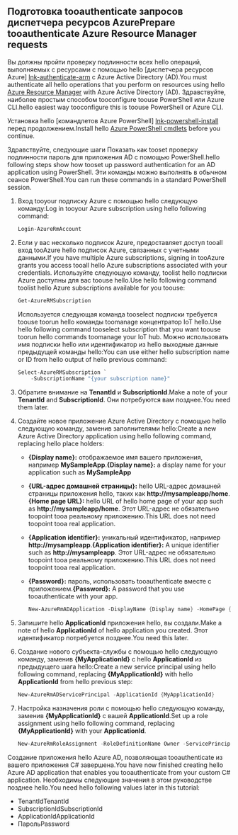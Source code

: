 ## <a name="prepare-tooauthenticate-azure-resource-manager-requests"></a><span data-ttu-id="87fd5-101">Подготовка tooauthenticate запросов диспетчера ресурсов Azure</span><span class="sxs-lookup"><span data-stu-id="87fd5-101">Prepare tooauthenticate Azure Resource Manager requests</span></span>
<span data-ttu-id="87fd5-102">Вы должны пройти проверку подлинности всех hello операций, выполняемых с ресурсами с помощью hello [диспетчера ресурсов Azure] [ lnk-authenticate-arm] с Azure Active Directory (AD).</span><span class="sxs-lookup"><span data-stu-id="87fd5-102">You must authenticate all hello operations that you perform on resources using hello [Azure Resource Manager][lnk-authenticate-arm] with Azure Active Directory (AD).</span></span> <span data-ttu-id="87fd5-103">Здравствуйте, наиболее простым способом tooconfigure toouse PowerShell или Azure CLI.</span><span class="sxs-lookup"><span data-stu-id="87fd5-103">hello easiest way tooconfigure this is toouse PowerShell or Azure CLI.</span></span>

<span data-ttu-id="87fd5-104">Установка hello [командлетов Azure PowerShell] [ lnk-powershell-install] перед продолжением.</span><span class="sxs-lookup"><span data-stu-id="87fd5-104">Install hello [Azure PowerShell cmdlets][lnk-powershell-install] before you continue.</span></span>

<span data-ttu-id="87fd5-105">Здравствуйте, следующие шаги Показать как tooset проверку подлинности пароль для приложения AD с помощью PowerShell.</span><span class="sxs-lookup"><span data-stu-id="87fd5-105">hello following steps show how tooset up password authentication for an AD application using PowerShell.</span></span> <span data-ttu-id="87fd5-106">Эти команды можно выполнять в обычном сеансе PowerShell.</span><span class="sxs-lookup"><span data-stu-id="87fd5-106">You can run these commands in a standard PowerShell session.</span></span>

1. <span data-ttu-id="87fd5-107">Вход tooyour подписку Azure с помощью hello следующую команду:</span><span class="sxs-lookup"><span data-stu-id="87fd5-107">Log in tooyour Azure subscription using hello following command:</span></span>

    ```powershell
    Login-AzureRmAccount
    ```

1. <span data-ttu-id="87fd5-108">Если у вас несколько подписок Azure, предоставляет доступ tooall вход tooAzure hello подписок Azure, связанных с учетными данными.</span><span class="sxs-lookup"><span data-stu-id="87fd5-108">If you have multiple Azure subscriptions, signing in tooAzure grants you access tooall hello Azure subscriptions associated with your credentials.</span></span> <span data-ttu-id="87fd5-109">Используйте следующую команду, toolist hello подписки Azure доступны для вас toouse hello.</span><span class="sxs-lookup"><span data-stu-id="87fd5-109">Use hello following command toolist hello Azure subscriptions available for you toouse:</span></span>

    ```powershell
    Get-AzureRMSubscription
    ```

    <span data-ttu-id="87fd5-110">Используется следующая команда tooselect подписки требуется toouse toorun hello команды toomanage концентратор IoT hello.</span><span class="sxs-lookup"><span data-stu-id="87fd5-110">Use hello following command tooselect subscription that you want toouse toorun hello commands toomanage your IoT hub.</span></span> <span data-ttu-id="87fd5-111">Можно использовать имя подписки hello или идентификатор из hello выходные данные предыдущей команды hello:</span><span class="sxs-lookup"><span data-stu-id="87fd5-111">You can use either hello subscription name or ID from hello output of hello previous command:</span></span>

    ```powershell
    Select-AzureRMSubscription `
        -SubscriptionName "{your subscription name}"
    ```

2. <span data-ttu-id="87fd5-112">Обратите внимание на **TenantId** и **SubscriptionId**.</span><span class="sxs-lookup"><span data-stu-id="87fd5-112">Make a note of your **TenantId** and **SubscriptionId**.</span></span> <span data-ttu-id="87fd5-113">Они потребуются вам позднее.</span><span class="sxs-lookup"><span data-stu-id="87fd5-113">You need them later.</span></span>
3. <span data-ttu-id="87fd5-114">Создайте новое приложение Azure Active Directory с помощью hello следующую команду, заменив заполнителями hello:</span><span class="sxs-lookup"><span data-stu-id="87fd5-114">Create a new Azure Active Directory application using hello following command, replacing hello place holders:</span></span>
   
   * <span data-ttu-id="87fd5-115">**{Display name}:** отображаемое имя вашего приложения, например **MySampleApp**.</span><span class="sxs-lookup"><span data-stu-id="87fd5-115">**{Display name}:** a display name for your application such as **MySampleApp**</span></span>
   * <span data-ttu-id="87fd5-116">**{URL-адрес домашней страницы}:** hello URL-адрес домашней страницы приложения hello, таких как **http://mysampleapp/home**.</span><span class="sxs-lookup"><span data-stu-id="87fd5-116">**{Home page URL}:** hello URL of hello home page of your app such as **http://mysampleapp/home**.</span></span> <span data-ttu-id="87fd5-117">Этот URL-адрес не обязательно toopoint tooa реальному приложению.</span><span class="sxs-lookup"><span data-stu-id="87fd5-117">This URL does not need toopoint tooa real application.</span></span>
   * <span data-ttu-id="87fd5-118">**{Application identifier}:** уникальный идентификатор, например **http://mysampleapp**.</span><span class="sxs-lookup"><span data-stu-id="87fd5-118">**{Application identifier}:** A unique identifier such as **http://mysampleapp**.</span></span> <span data-ttu-id="87fd5-119">Этот URL-адрес не обязательно toopoint tooa реальному приложению.</span><span class="sxs-lookup"><span data-stu-id="87fd5-119">This URL does not need toopoint tooa real application.</span></span>
   * <span data-ttu-id="87fd5-120">**{Password}:** пароль, использовать tooauthenticate вместе с приложением.</span><span class="sxs-lookup"><span data-stu-id="87fd5-120">**{Password}:** A password that you use tooauthenticate with your app.</span></span>
     
     ```powershell
     New-AzureRmADApplication -DisplayName {Display name} -HomePage {Home page URL} -IdentifierUris {Application identifier} -Password {Password}
     ```
4. <span data-ttu-id="87fd5-121">Запишите hello **ApplicationId** приложения hello, вы создали.</span><span class="sxs-lookup"><span data-stu-id="87fd5-121">Make a note of hello **ApplicationId** of hello application you created.</span></span> <span data-ttu-id="87fd5-122">Этот идентификатор потребуется позднее.</span><span class="sxs-lookup"><span data-stu-id="87fd5-122">You need this later.</span></span>
5. <span data-ttu-id="87fd5-123">Создание нового субъекта-службы с помощью hello следующую команду, заменив **{MyApplicationId}** с hello **ApplicationId** из предыдущего шага hello:</span><span class="sxs-lookup"><span data-stu-id="87fd5-123">Create a new service principal using hello following command, replacing **{MyApplicationId}** with hello **ApplicationId** from hello previous step:</span></span>
   
    ```powershell
    New-AzureRmADServicePrincipal -ApplicationId {MyApplicationId}
    ```
6. <span data-ttu-id="87fd5-124">Настройка назначения роли с помощью hello следующую команду, заменив **{MyApplicationId}** с вашей **ApplicationId**.</span><span class="sxs-lookup"><span data-stu-id="87fd5-124">Set up a role assignment using hello following command, replacing **{MyApplicationId}** with your **ApplicationId**.</span></span>
   
    ```powershell
    New-AzureRmRoleAssignment -RoleDefinitionName Owner -ServicePrincipalName {MyApplicationId}
    ```

<span data-ttu-id="87fd5-125">Создание приложения hello Azure AD, позволяющая tooauthenticate из вашего приложения C# завершена.</span><span class="sxs-lookup"><span data-stu-id="87fd5-125">You have now finished creating hello Azure AD application that enables you tooauthenticate from your custom C# application.</span></span> <span data-ttu-id="87fd5-126">Необходимы следующие значения в этом руководстве позднее hello.</span><span class="sxs-lookup"><span data-stu-id="87fd5-126">You need hello following values later in this tutorial:</span></span>

* <span data-ttu-id="87fd5-127">TenantId</span><span class="sxs-lookup"><span data-stu-id="87fd5-127">TenantId</span></span>
* <span data-ttu-id="87fd5-128">SubscriptionId</span><span class="sxs-lookup"><span data-stu-id="87fd5-128">SubscriptionId</span></span>
* <span data-ttu-id="87fd5-129">ApplicationId</span><span class="sxs-lookup"><span data-stu-id="87fd5-129">ApplicationId</span></span>
* <span data-ttu-id="87fd5-130">Пароль</span><span class="sxs-lookup"><span data-stu-id="87fd5-130">Password</span></span>

[lnk-authenticate-arm]: https://msdn.microsoft.com/library/azure/dn790557.aspx
[lnk-powershell-install]: https://docs.microsoft.com/powershell/azure/install-azurerm-ps
